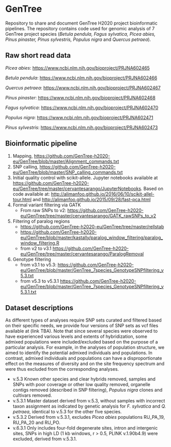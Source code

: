 # GenTree
Repository to share and document GenTree H2020 project bioinformatic pipelines. The repository contains code used for genomic analysis of 7 GenTree project species (_Betula pendula, Fagus sylvatica, Picea abies, Pinus pinaster, Pinus sylvestris, Populus nigra_ and _Quercus petraea_).

## Raw short read data

_Picea abies_: https://www.ncbi.nlm.nih.gov/bioproject/PRJNA602465

_Betula pendula_: https://www.ncbi.nlm.nih.gov/bioproject/PRJNA602466

_Quercus petraea_: https://www.ncbi.nlm.nih.gov/bioproject/PRJNA602467

_Pinus pinaster_: https://www.ncbi.nlm.nih.gov/bioproject/PRJNA602468

_Fagus sylvatica_: https://www.ncbi.nlm.nih.gov/bioproject/PRJNA602470

_Populus nigra_: https://www.ncbi.nlm.nih.gov/bioproject/PRJNA602471

_Pinus sylvestris_: https://www.ncbi.nlm.nih.gov/bioproject/PRJNA602473

## Bioinformatic pipeline
1.	Mapping, https://github.com/GenTree-h2020-eu/GenTree/blob/master/Alignment_commands.txt
2.	SNP calling, https://github.com/GenTree-h2020-eu/GenTree/blob/master/SNP_calling_commands.txt
3.	Initial quality control with scikit-allele. Jupyter notebooks available at https://github.com/GenTree-h2020-eu/GenTree/tree/master/cervantesarango/JupyterNotebooks. Based on code available at: http://alimanfoo.github.io/2016/06/10/scikit-allel-tour.html and http://alimanfoo.github.io/2015/09/28/fast-pca.html
4.	Formal variant filtering via GATK
    - From raw SNPs to v2: https://github.com/GenTree-h2020-eu/GenTree/tree/master/cervantesarango/GATK_rawSNPs_to_v2
5.	Filtering of paralog regions
    - https://github.com/GenTree-h2020-eu/GenTree/tree/master/rellstab
    - https://github.com/GenTree-h2020-eu/GenTree/blob/master/kastally/paralog_window_filtering/paralog_window_filtering.R
    - from v2 to v3.1 https://github.com/GenTree-h2020-eu/GenTree/tree/master/cervantesarango/ParalogRemoval
6. Genotype filtering
   -  from v3.1 to v5.3: https://github.com/GenTree-h2020-eu/GenTree/blob/master/GenTree_7species_GenotypeSNPfiltering_v5.3.txt
   -  from v5.3 to v5.3.1 https://github.com/GenTree-h2020-eu/GenTree/blob/master/GenTree_7species_GenotypeSNPfiltering_v5.3.1.txt

## Dataset descriptions
As different types of analyses require SNP sets curated and filtered based on their specific needs, we provide four versions of SNP sets as vcf files available at (link TBA). Note that since several species were observed to have experienced various levels and extents of hybridization, some admixed populations were included/excluded based on the purpose of a particular analysis. For example, in the analyses of population structure, we aimed to identify the potential admixed individuals and populations. In contrast, admixed individuals and populations can have a disproportionate effect on the measures of diversity and on the site frequency spectrum and were thus excluded from the corresponding analyses. 

- v.5.3 Known other species and clear hybrids removed, samples and SNPs with poor coverage or other low quality removed, organelle contigs removed (described in SNP filtering), _Populus nigra_ clones and cultivars removed.
- v.5.3.1 Master dataset derived from v.5.3, without samples with incorrect taxon assignment as indicated by genetic analysis for _F. sylvatica_ and _Q. petraea_, identical to v.5.3 for the other five species.
- v.5.3.2 Derived from v.5.3.1, excludes _Picea abies_ populations RU_PA_19, RU_PA_20 and RU_PO.
- v.6.3.1 Only includes four-fold degenerate sites, intron and intergenic sites, SNPs in high LD (1 kb windows, r > 0.5, PLINK v.1.90b4.9) were excluded, derived from v.5.3.1.
